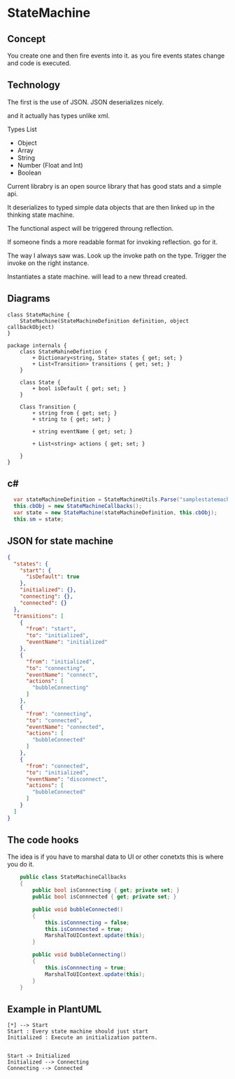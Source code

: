 
# StateMachine

## Concept

You create one and then fire events into it.
as you fire events states change and code is executed.

## Technology

The first is the use of JSON.
JSON deserializes nicely.

and it actually has types unlike xml.

Types List
+ Object 
+ Array
+ String
+ Number (Float and Int)
+ Boolean

Current librabry is an open source library that has good stats and a simple api.

It deserializes to typed simple data objects that are then linked up in the thinking state machine.

The functional aspect will be triggered throung reflection.

If someone finds a more readable format for invoking reflection. go for it.

The way I always saw was.
Look up the invoke path on the type.
Trigger the invoke on the right instance.

Instantiates a state machine.
will lead to a new thread created.

## Diagrams

```plantuml
class StateMachine {
    StateMachine(StateMachineDefinition definition, object callbackObject)
}

package internals {
    class StateMahineDefintion {
        + Dictionary<string, State> states { get; set; }
        + List<Transition> transitions { get; set; }
    }

    class State {
        + bool isDefault { get; set; }
    }

    Class Transition {
        + string from { get; set; }
        + string to { get; set; }

        + string eventName { get; set; }

        + List<string> actions { get; set; }

    }
}
```

## c#

```csharp
  var stateMachineDefinition = StateMachineUtils.Parse("samplestatemachine.json");
  this.cbObj = new StateMachineCallbacks();
  var state = new StateMachine(stateMachineDefinition, this.cbObj);
  this.sm = state;
```

## JSON for state machine

```json
{
  "states": {
    "start": {
      "isDefault": true
    },
    "initialized": {},
    "connecting": {},
    "connected": {}
  },
  "transitions": [
    {
      "from": "start",
      "to": "initialized",
      "eventName": "initialized"
    },
    {
      "from": "initialized",
      "to": "connecting",
      "eventName": "connect",
      "actions": [
        "bubbleConnecting"
      ]
    },
    {
      "from": "connecting",
      "to": "connected",
      "eventName": "connected",
      "actions": [
        "bubbleConnected"
      ]
    },
    {
      "from": "connected",
      "to": "initialized",
      "eventName": "disconnect",
      "actions": [
        "bubbleConnected"
      ]
    }
  ]
}
```

## The code hooks

The idea is if you have to marshal data to UI or other conetxts this is where you do it.


```csharp
    public class StateMachineCallbacks
    {
        public bool isConnnecting { get; private set; }
        public bool isConnnected { get; private set; }

        public void bubbleConnected()
        {
            this.isConnnecting = false;
            this.isConnnected = true;
            MarshalToUIContext.update(this);
        }

        public void bubbleConnecting()
        {
            this.isConnnecting = true;
            MarshalToUIContext.update(this);
        }
    }
```

## Example in PlantUML

```plantuml
[*] --> Start
Start : Every state machine should just start
Initialized : Execute an initialization pattern.


Start -> Initialized
Initialized --> Connecting
Connecting --> Connected
```
